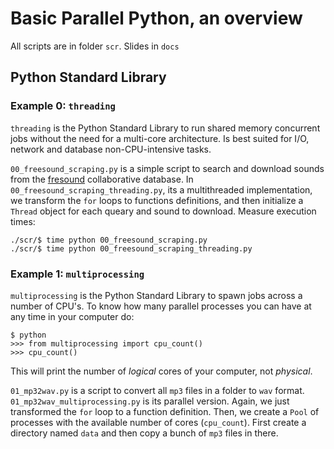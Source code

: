 # Basic Parallel Python, an overview

All scripts are in folder `scr`. Slides in `docs`

## Python Standard Library

### Example 0: `threading`

`threading` is the Python Standard Library to run shared memory concurrent jobs without the need for a multi-core architecture. Is best suited for I/O, network and database non-CPU-intensive tasks.

`00_freesound_scraping.py` is a simple script to search and download sounds from the [fresound](https://freesound.org/) collaborative database. In `00_freesound_scraping_threading.py`, its a multithreaded implementation, we transform the `for` loops to functions definitions, and then initialize a `Thread` object for each queary and sound to download. Measure execution times:

    ./scr/$ time python 00_freesound_scraping.py
    ./scr/$ time python 00_freesound_scraping_threading.py

### Example 1: `multiprocessing`

`multiprocessing` is the Python Standard Library to spawn jobs across a number of CPU's. To know how many parallel processes you can have at any time in your computer do:

    $ python
    >>> from multiprocessing import cpu_count()
    >>> cpu_count()

This will print the number of *logical* cores of your computer, not *physical*. 

`01_mp32wav.py` is a script to convert all `mp3` files in a folder to `wav` format. `01_mp32wav_multiprocessing.py` is its parallel version. Again, we just transformed the `for` loop to a function definition. Then, we create a `Pool` of processes with the available number of cores (`cpu_count`). First create a directory named `data` and then copy a bunch of `mp3` files in there. 
